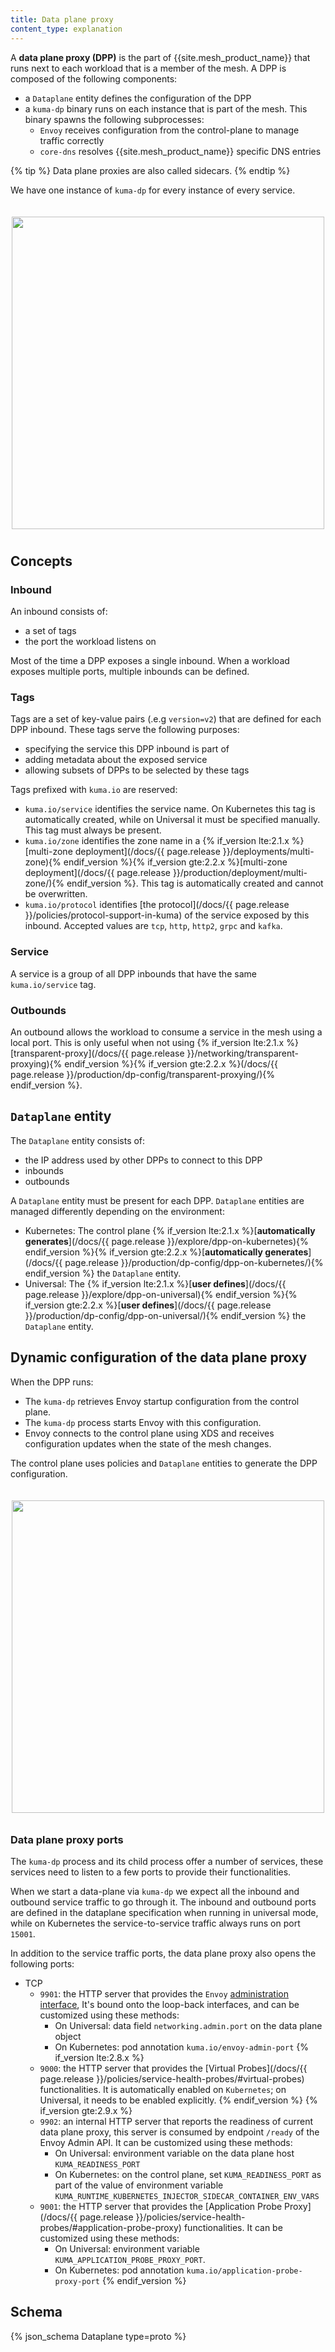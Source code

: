 ```yaml
---
title: Data plane proxy
content_type: explanation
---
```


A **data plane proxy (DPP)** is the part of {{site.mesh_product_name}} that runs next to each workload that is a member of the mesh.
A DPP is composed of the following components:

- a `Dataplane` entity defines the configuration of the DPP
- a `kuma-dp` binary runs on each instance that is part of the mesh. This binary spawns the following subprocesses:
  - `Envoy` receives configuration from the control-plane to manage traffic correctly 
  - `core-dns` resolves {{site.mesh_product_name}} specific DNS entries

{% tip %}
Data plane proxies are also called sidecars.
{% endtip %}

We have one instance of `kuma-dp` for every instance of every service.

<center>
<img src="/assets/images/docs/0.4.0/diagram-11.jpg" alt="" style="width: 500px; padding-top: 20px; padding-bottom: 10px;"/>
</center>

## Concepts

### Inbound

An inbound consists of:

- a set of tags
- the port the workload listens on

Most of the time a DPP exposes a single inbound. When a workload exposes multiple ports, multiple inbounds can be defined.

### Tags
Tags are a set of key-value pairs (.e.g `version=v2`) that are defined for each DPP inbound. These tags serve the following purposes:

- specifying the service this DPP inbound is part of
- adding metadata about the exposed service
- allowing subsets of DPPs to be selected by these tags

Tags prefixed with `kuma.io` are reserved:

* `kuma.io/service` identifies the service name. On Kubernetes this tag is automatically created, while on Universal it must be specified manually. This tag must always be present.
* `kuma.io/zone` identifies the zone name in a {% if_version lte:2.1.x %}[multi-zone deployment](/docs/{{ page.release }}/deployments/multi-zone){% endif_version %}{% if_version gte:2.2.x %}[multi-zone deployment](/docs/{{ page.release }}/production/deployment/multi-zone/){% endif_version %}. This tag is automatically created and cannot be overwritten.
* `kuma.io/protocol` identifies [the protocol](/docs/{{ page.release }}/policies/protocol-support-in-kuma) of the service exposed by this inbound. Accepted values are `tcp`, `http`, `http2`, `grpc` and `kafka`.

### Service
A service is a group of all DPP inbounds that have the same `kuma.io/service` tag.

### Outbounds
An outbound allows the workload to consume a service in the mesh using a local port.
This is only useful when not using {% if_version lte:2.1.x %}[transparent-proxy](/docs/{{ page.release }}/networking/transparent-proxying){% endif_version %}{% if_version gte:2.2.x %}(/docs/{{ page.release }}/production/dp-config/transparent-proxying/){% endif_version %}. 

## `Dataplane` entity

The `Dataplane` entity consists of:

- the IP address used by other DPPs to connect to this DPP
- inbounds
- outbounds

A `Dataplane` entity must be present for each DPP. `Dataplane` entities are managed differently depending on the environment: 

- Kubernetes: The control plane {% if_version lte:2.1.x %}[**automatically generates**](/docs/{{ page.release }}/explore/dpp-on-kubernetes){% endif_version %}{% if_version gte:2.2.x %}[**automatically generates**](/docs/{{ page.release }}/production/dp-config/dpp-on-kubernetes/){% endif_version %} the `Dataplane` entity. 
- Universal: The {% if_version lte:2.1.x %}[**user defines**](/docs/{{ page.release }}/explore/dpp-on-universal){% endif_version %}{% if_version gte:2.2.x %}[**user defines**](/docs/{{ page.release }}/production/dp-config/dpp-on-universal/){% endif_version %} the `Dataplane` entity. 
 
## Dynamic configuration of the data plane proxy 

When the DPP runs:
- The `kuma-dp` retrieves Envoy startup configuration from the control plane.
- The `kuma-dp` process starts Envoy with this configuration.
- Envoy connects to the control plane using XDS and receives configuration updates when the state of the mesh changes.

The control plane uses policies and `Dataplane` entities to generate the DPP configuration. 

<center>
<img src="/assets/images/docs/0.4.0/diagram-10.jpg" alt="" style="width: 500px; padding-top: 20px; padding-bottom: 10px;"/>
</center>

### Data plane proxy ports

The `kuma-dp` process and its child process offer a number of services, these services need to listen to a few ports to provide their functionalities. 

When we start a data-plane via `kuma-dp` we expect all the inbound and outbound service traffic to go through it. The inbound and outbound ports are defined in the dataplane specification when running in universal mode, while on Kubernetes the service-to-service traffic always runs on port `15001`.

In addition to the service traffic ports, the data plane proxy also opens the following ports:

* TCP
    * `9901`: the HTTP server that provides the `Envoy` [administration interface](https://www.envoyproxy.io/docs/envoy/latest/operations/admin), It's bound onto the loop-back interfaces, and can be customized using these methods:
      * On Universal: data field `networking.admin.port` on the data plane object
      * On Kubernetes: pod annotation `kuma.io/envoy-admin-port`
{% if_version lte:2.8.x %}
    * `9000`: the HTTP server that provides the [Virtual Probes](/docs/{{ page.release }}/policies/service-health-probes/#virtual-probes) functionalities. It is automatically enabled on `Kubernetes`; on Universal, it needs to be enabled explicitly. 
{% endif_version %}
{% if_version gte:2.9.x %}
    * `9902`: an internal HTTP server that reports the readiness of current data plane proxy, this server is consumed by endpoint `/ready` of the Envoy Admin API. It can be customized using these methods:
      * On Universal: environment variable on the data plane host `KUMA_READINESS_PORT`
      * On Kubernetes: on the control plane, set `KUMA_READINESS_PORT` as part of the value of environment variable `KUMA_RUNTIME_KUBERNETES_INJECTOR_SIDECAR_CONTAINER_ENV_VARS`
    * `9001`: the HTTP server that provides the [Application Probe Proxy](/docs/{{ page.release }}/policies/service-health-probes/#application-probe-proxy) functionalities. It can be customized using these methods:
      * On Universal: environment variable `KUMA_APPLICATION_PROBE_PROXY_PORT`. 
      * On Kubernetes: pod annotation `kuma.io/application-probe-proxy-port`
{% endif_version %}

## Schema

{% json_schema Dataplane type=proto %}
